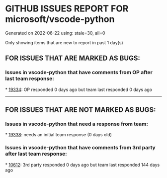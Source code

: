 
# GITHUB ISSUES REPORT FOR microsoft/vscode-python


Generated on 2022-06-22 using: stale=30, all=0


Only showing items that are new to report in past 1 day(s)


## FOR ISSUES THAT ARE MARKED AS BUGS:


### Issues in vscode-python that have comments from OP after last team response:


\* [19334](https://github.com/microsoft/vscode-python/issues/19334 "Pytest node issue during test discovery "): OP responded 0 days ago but team last responded 0 days ago

---

## FOR ISSUES THAT ARE NOT MARKED AS BUGS:


### Issues in vscode-python that need a response from team:


\* [19338](https://github.com/microsoft/vscode-python/issues/19338 "run multipe python files "): needs an initial team response (0 days old)

### Issues in vscode-python that have comments from 3rd party after last team response:


\* [10612](https://github.com/microsoft/vscode-python/issues/10612 "Add 'Quick Fix' suggestions for errors and warnings thrown by Pylint  "): 3rd party responded 0 days ago but team last responded 144 days ago
